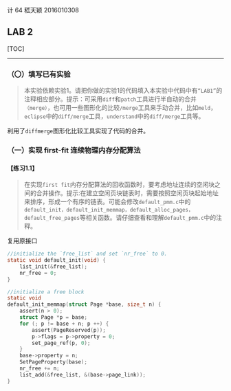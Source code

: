 计 64	嵇天颖	2016010308

## LAB 2

[TOC]



---

### （〇）填写已有实验

> 本实验依赖实验1。请把你做的实验1的代码填入本实验中代码中有`“LAB1”`的注释相应部分。提示：可采用`diff`和`patch`工具进行半自动的合并`（merge）`，也可用一些图形化的比较`/merge`工具来手动合并，比如`meld`，`eclipse`中的`diff/merge`工具，`understand`中的`diff/merge`工具等。

利用了`diffmerge`图形化比较工具实现了代码的合并。

### （一）实现 first-fit 连续物理内存分配算法

#### 【练习1.1】

> 在实现`first fit`内存分配算法的回收函数时，要考虑地址连续的空闲块之间的合并操作。提示:在建立空闲页块链表时，需要按照空闲页块起始地址来排序，形成一个有序的链表。可能会修改`default_pmm.c`中的`default_init，default_init_memmap，default_alloc_pages， default_free_pages`等相关函数。请仔细查看和理解`default_pmm.c`中的注释。



复用原接口

~~~C
//initialize the `free_list` and set `nr_free` to 0.
static void default_init(void) {
    list_init(&free_list);
    nr_free = 0;
}
~~~

~~~c
//initialize a free block
static void
default_init_memmap(struct Page *base, size_t n) {
    assert(n > 0);
    struct Page *p = base;
    for (; p != base + n; p ++) {
        assert(PageReserved(p));
        p->flags = p->property = 0;
        set_page_ref(p, 0);
    }
    base->property = n;
    SetPageProperty(base);
    nr_free += n;
    list_add(&free_list, &(base->page_link));
}
~~~





